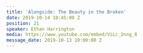 ```yaml
---
title: 'Alongside: The Beauty in the Broken'
date: 2019-10-14 10:45:00 Z
position: 21
speaker: Ethan Harrington
media: https://www.youtube.com/embed/ViLc_2nng_8
message_date: 2019-10-13 10:00:00 Z
---
```


